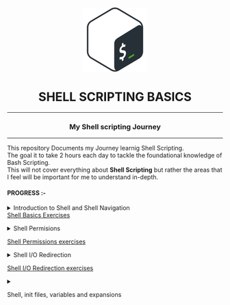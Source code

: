 <p align="center"><img src="./documentation/bash.png" alt="Bash logo" width="150px" /></p>
<h1 align="center" >SHELL SCRIPTING BASICS </h1> 
<hr style="bold">
<h3 align="center">My Shell scripting Journey</h3>
<hr />
<p>This repository Documents my Journey learnig Shell Scripting.<br/>
The goal it to take 2 hours each day to tackle the foundational knowledge of Bash Scripting.<br/>
This will not cover everything about <b>Shell Scripting</b> but rather the areas that I feel will be important for me to understand in-depth.<br>




<h4 align="left">PROGRESS :-</h4>
  <details><summary>Introduction to Shell and Shell Navigation</summary>
<a href="http://linuxcommand.org/lc3_lts0010.php"><p>What is the Shell?<p></a>
<a href="https://askubuntu.com/questions/506510/what-is-the-difference-between-terminal-console-shell-and-command-line"><p>Difference between Terminal and Shell</p></a>
<a href="https://tldp.org/LDP/Bash-Beginners-Guide/html/sect_01_01.html"><p>Common Shell Types</p></a>
<a href="http://linuxcommand.org/lc3_lts0020.php"><p>Basic Navigation in the Shell</p></a>
<a href="https://linuxhandbook.com/shebang/#:~:text=The%20shebang%20is%20the%20combination,script%20is%3A%20%23!%2Fbin%2Fbash"><p>What is Shebang and why is it important?</p></a>
<a href="https://opensource.com/article/18/6/history-command"><p>How to use the history command </p></a>
<a href="https://linuxhandbook.com/linux-directory-structure/"><p>The Linux Directory Structure</p></a>
</details>
<a href="./.exercises/shell-basics.md"<p>Shell Basics Exercises</p></a>

<details>
<summary>Shell Permisions </summary>
<a href="https://linuxize.com/post/understanding-linux-file-permissions/"><p>Understanding Shell Permisions </p></a>
<a href="https://www.guru99.com/file-permissions.html"><p>File Permisions - How to read and change
<a href="https://www.linuxfoundation.org/blogclassic-sysadmin-understanding-linux-file-permissions/"><p>Advanced Permisions -1 </p></a>
<a href="https://stackoverflow.com/questions/580584/setting-default-permissions-for-newly-created-files-and-sub-directories-under-a"><p>Advanced Permisions -2 </p></a>
</details>

<a href="./.exercises/shell-permisions.md"><P>Shell Permissions exercises</p></a>
<details>
<summary> Shell I/O Redirection </summary>
<br>
<p><a href="linuxcommand.org/lc3_lts0070.php">Shell Redirection basics</a><p>
<a href="https://www.redhat.com/sysadmin/linux-shell-redirection-pipelining"><p>Special symbols used in shell redirection</p></a>
<p>These are the commands you need to know <p>
<ul>
<li>man</li>
<li>sed</li>
<li>cat</li>
<li>tail</li>
<li>head</li>
<li>wc</li>
<li>uniq</li>
<li>sort</li>
<li>grep</li>
<li>tr</li>
<li>cut</li>
<li>tr</li>
</ul>
</details>
<a href=".exercises/shell-io-redirection.md"><p>Shell  I/O Redirection exercises</p></a>
<details>
<summary><p>Shell, init files, variables and expansions</p></summary>
<p><a href="https://blog.opstree.com/2020/02/11/shell-initialization-files/">What are Initialization files? </a></p>
<a href="https://tldp.org/LDP/Bash-Beginners-Guide/html/sect_03_04.html"><p>Shell Expansion</p></a>
<a href="https://tldp.org/LDP/Bash-Beginners-Guide/html/sect_03_02.html"><p>Shell Variables</p></a>
</details>